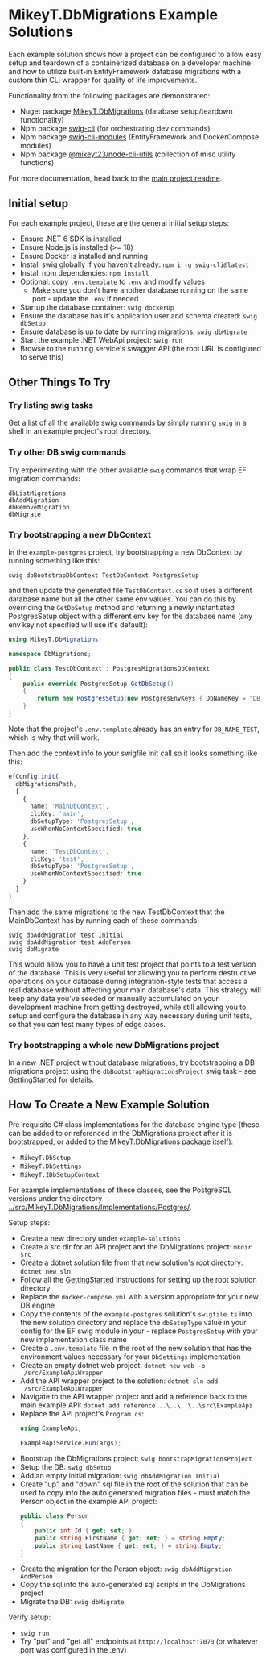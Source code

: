 # MikeyT.DbMigrations Example Solutions

Each example solution shows how a project can be configured to allow easy setup and teardown of a containerized database on a developer machine and how to utilize built-in EntityFramework database migrations with a custom thin CLI wrapper for quality of life improvements.

Functionality from the following packages are demonstrated:

- Nuget package [MikeyT.DbMigrations](https://github.com/mikey-t/db-migrations-dotnet) (database setup/teardown functionality)
- Npm package [swig-cli](https://github.com/mikey-t/swig) (for orchestrating dev commands)
- Npm package [swig-cli-modules](https://github.com/mikey-t/swig-cli-modules) (EntityFramework and DockerCompose modules)
- Npm package [@mikeyt23/node-cli-utils](https://github.com/mikey-t/node-cli-utils) (collection of misc utility functions)

For more documentation, head back to the [main project readme](../README.md).

## Initial setup

For each example project, these are the general initial setup steps:

- Ensure .NET 6 SDK is installed
- Ensure Node.js is installed (>= 18)
- Ensure Docker is installed and running
- Install swig globally if you haven't already: `npm i -g swig-cli@latest`
- Install npm dependencies: `npm install`
- Optional: copy `.env.template` to `.env` and modify values
  - Make sure you don't have another database running on the same port - update the `.env` if needed
- Startup the database container: `swig dockerUp`
- Ensure the database has it's application user and schema created: `swig dbSetup`
- Ensure database is up to date by running migrations: `swig dbMigrate`
- Start the example .NET WebApi project: `swig run`
- Browse to the running service's swagger API (the root URL is configured to serve this)

## Other Things To Try

### Try listing swig tasks

Get a list of all the available swig commands by simply running `swig` in a shell in an example project's root directory.

### Try other DB swig commands

Try experimenting with the other available `swig` commands that wrap EF migration commands:

```
dbListMigrations
dbAddMigration
dbRemoveMigration
dbMigrate
```

### Try bootstrapping a new DbContext

In the `example-postgres` project, try bootstrapping a new DbContext by running something like this:

```
swig dbBootstrapDbContext TestDbContext PostgresSetup
```

and then update the generated file `TestDbContext.cs` so it uses a different database name but all the other same env values. You can do this by overriding the `GetDbSetup` method and returning a newly instantiated PostgresSetup object with a different env key for the database name (any env key not specified will use it's default):

```csharp
using MikeyT.DbMigrations;

namespace DbMigrations;

public class TestDbContext : PostgresMigrationsDbContext
{
    public override PostgresSetup GetDbSetup()
    {
        return new PostgresSetup(new PostgresEnvKeys { DbNameKey = "DB_NAME_TEST" });
    }
}
```

Note that the project's `.env.template` already has an entry for `DB_NAME_TEST`, which is why that will work.

Then add the context info to your swigfile init call so it looks something like this:

```typescript
efConfig.init(
  dbMigrationsPath,
  [
    {
      name: 'MainDbContext',
      cliKey: 'main',
      dbSetupType: 'PostgresSetup',
      useWhenNoContextSpecified: true
    },
    {
      name: 'TestDbContext',
      cliKey: 'test',
      dbSetupType: 'PostgresSetup',
      useWhenNoContextSpecified: true
    }
  ]
)
```

Then add the same migrations to the new TestDbContext that the MainDbContext has by running each of these commands:

```
swig dbAddMigration test Initial
swig dbAddMigration test AddPerson
swig dbMigrate
```

This would allow you to have a unit test project that points to a test version of the database. This is very useful for allowing you to perform destructive operations on your database during integration-style tests that access a real database without affecting your main database's data. This strategy will keep any data you've seeded or manually accumulated on your development machine from getting destroyed, while still allowing you to setup and configure the database in any way necessary during unit tests, so that you can test many types of edge cases.

### Try bootstrapping a whole new DbMigrations project

In a new .NET project without database migrations, try bootstrapping a DB migrations project using the `dbBootstrapMigrationsProject` swig task - see [GettingStarted](./GettingStarted.md) for details.

## How To Create a New Example Solution

Pre-requisite C# class implementations for the database engine type (these can be added to or referenced in the DbMigrations project after it is bootstrapped, or added to the MikeyT.DbMigrations package itself):

- `MikeyT.DbSetup`
- `MikeyT.DbSettings`
- `MikeyT.IDbSetupContext`

For example implementations of these classes, see the PostgreSQL versions under the directory [../src/MikeyT.DbMigrations/Implementations/Postgres/](../src/MikeyT.DbMigrations/Implementations/Postgres/).

Setup steps:

- Create a new directory under `example-solutions`
- Create a src dir for an API project and the DbMigrations project: `mkdir src`
- Create a dotnet solution file from that new solution's root directory: `dotnet new sln`
- Follow all the [GettingStarted](./GettingStarted.md) instructions for setting up the root solution directory
- Replace the `docker-compose.yml` with a version appropriate for your new DB engine
- Copy the contents of the `example-postgres` solution's `swigfile.ts` into the new solution directory and replace the `dbSetupType` value in your config for the EF swig module in your - replace `PostgresSetup` with your new implementation class name
- Create a `.env.template` file in the root of the new solution that has the environment values necessary for your `DbSettings` implementation
- Create an empty dotnet web project: `dotnet new web -o ./src/ExampleApiWrapper`
- Add the API wrapper project to the solution: `dotnet sln add ./src/ExampleApiWrapper`
- Navigate to the API wrapper project and add a reference back to the main example API: `dotnet add reference ..\..\..\..\src\ExampleApi`
- Replace the API project's `Program.cs`:
  ```csharp
  using ExampleApi;

  ExampleApiService.Run(args);
  ```
- Bootstrap the DbMigrations project: `swig bootstrapMigrationsProject`
- Setup the DB: `swig dbSetup`
- Add an empty initial migration: `swig dbAddMigration Initial`
- Create "up" and "down" sql file in the root of the solution that can be used to copy into the auto generated migration files - must match the Person object in the example API project:
  ```csharp
  public class Person
  {
      public int Id { get; set; }
      public string FirstName { get; set; } = string.Empty;
      public string LastName { get; set; } = string.Empty;
  }
  ```
- Create the migration for the Person object: `swig dbAddMigration AddPerson`
- Copy the sql into the auto-generated sql scripts in the DbMigrations project
- Migrate the DB: `swig dbMigrate`

Verify setup:

- `swig run`
- Try "put" and "get all" endpoints at `http://localhost:7070` (or whatever port was configured in the .env)
